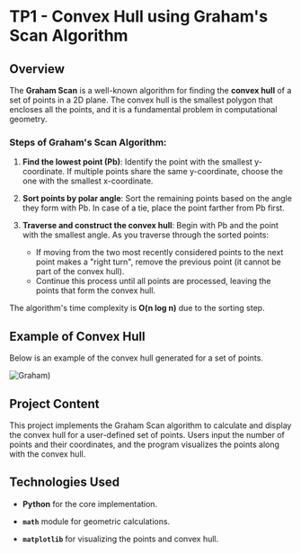 # TP1 - Convex Hull using Graham's Scan Algorithm

## Overview

The **Graham Scan** is a well-known algorithm for finding the **convex hull** of a set of points in a 2D plane. The convex hull is the smallest polygon that encloses all the points, and it is a fundamental problem in computational geometry.

### Steps of Graham's Scan Algorithm:

1. **Find the lowest point (Pb)**: Identify the point with the smallest y-coordinate. If multiple points share the same y-coordinate, choose the one with the smallest x-coordinate.
  
2. **Sort points by polar angle**: Sort the remaining points based on the angle they form with Pb. In case of a tie, place the point farther from Pb first.

3. **Traverse and construct the convex hull**: Begin with Pb and the point with the smallest angle. As you traverse through the sorted points:
   - If moving from the two most recently considered points to the next point makes a "right turn", remove the previous point (it cannot be part of the convex hull).
   - Continue this process until all points are processed, leaving the points that form the convex hull.

The algorithm's time complexity is **O(n log n)** due to the sorting step.

## Example of Convex Hull

Below is an example of the convex hull generated for a set of points.

![Graham](https://github.com/user-attachments/assets/fb786fd6-1021-44de-86cd-5094f76ccb57))


## Project Content

This project implements the Graham Scan algorithm to calculate and display the convex hull for a user-defined set of points. Users input the number of points and their coordinates, and the program visualizes the points along with the convex hull.

## Technologies Used

- **Python** for the core implementation.

- **`math`** module for geometric calculations.
- **`matplotlib`** for visualizing the points and convex hull.


